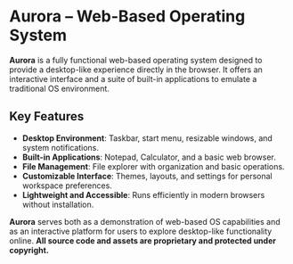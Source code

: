 # **Aurora – Web-Based Operating System**

**Aurora** is a fully functional web-based operating system designed to provide a desktop-like experience directly in the browser. It offers an interactive interface and a suite of built-in applications to emulate a traditional OS environment.

## **Key Features**
- **Desktop Environment**: Taskbar, start menu, resizable windows, and system notifications.  
- **Built-in Applications**: Notepad, Calculator, and a basic web browser.  
- **File Management**: File explorer with organization and basic operations.  
- **Customizable Interface**: Themes, layouts, and settings for personal workspace preferences.  
- **Lightweight and Accessible**: Runs efficiently in modern browsers without installation.

**Aurora** serves both as a demonstration of web-based OS capabilities and as an interactive platform for users to explore desktop-like functionality online. **All source code and assets are proprietary and protected under copyright.**
